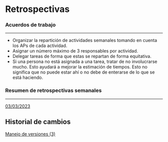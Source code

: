 # Retrospectivas

### Acuerdos de trabajo

---

- Organizar la repartición de actividades semanales tomando en cuenta los APs de cada actividad.
- Asignar un número máximo de 3 responsables por actividad.
- Delegar tareas de forma que estas se repartan de forma equitativa.
- Si una persona no está asignada a una tarea, tratar de no involucrarse mucho. Esto ayudará a mejorar la estimación de tiempos. Esto no significa que no puede estar ahí o no debe de enterarse de lo que se está haciendo.

### Resumen de retrospectivas semanales

---

[03/03/2023](Retrospectivas%2046ae6ad70d5e470aaf6bc9b441bb3d02/03%2003%202023%20ff01f990e73b49979bcc01e464455a93.md)

## Historial **de cambios**

[Manejo de versiones (3)](Retrospectivas%2046ae6ad70d5e470aaf6bc9b441bb3d02/Manejo%20de%20versiones%20(3)%201232325beaa24149ac3fb89c3a774272.md)